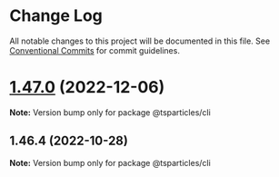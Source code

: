 # Change Log

All notable changes to this project will be documented in this file.
See [Conventional Commits](https://conventionalcommits.org) for commit guidelines.

# [1.47.0](https://github.com/tsparticles/cli/compare/@tsparticles/cli@1.46.4...@tsparticles/cli@1.47.0) (2022-12-06)

**Note:** Version bump only for package @tsparticles/cli





## 1.46.4 (2022-10-28)

**Note:** Version bump only for package @tsparticles/cli
